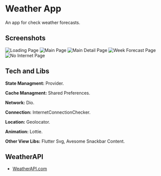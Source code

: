 
# Weather App

An app for check weather forecasts.


## Screenshots

![Loading Page](https://github.com/Prometheum01/Weather-App/blob/main/weather_app/screenshots/loading_page.png)
![Main Page](https://github.com/Prometheum01/Weather-App/blob/main/weather_app/screenshots/main_page.png)
![Main Detail Page](https://github.com/Prometheum01/Weather-App/blob/main/weather_app/screenshots/main_page_detail.png)
![Week Forecast Page](https://github.com/Prometheum01/Weather-App/blob/main/weather_app/screenshots/week_forecast_page.png)
![No Internet Page](https://github.com/Prometheum01/Weather-App/blob/main/weather_app/screenshots/no_internet_page.png)


## Tech and Libs

**State Managment:** Provider.

**Cache Managment:** Shared Preferences.

**Network:** Dio.

**Connection:** InternetConnectionChecker.

**Location:** Geolocator.

**Animation:** Lottie.

**Other View Libs:** Flutter Svg, Avesome Snackbar Content.



## WeatherAPI

- [WeatherAPI.com](https://www.weatherapi.com)
